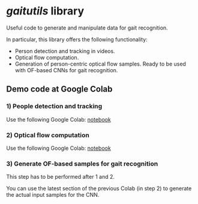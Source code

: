 # _gaitutils_ library
Useful code to generate and manipulate data for gait recognition.

In particular, this library offers the following functionality:
* Person detection and tracking in videos.
* Optical flow computation.
* Generation of person-centric optical flow samples. 
Ready to be used with OF-based CNNs for gait recognition.
  

## Demo code at Google Colab

### 1) People detection and tracking

Use the following Google Colab: [notebook](https://colab.research.google.com/drive/1OY-NwJLpgNxRndfgLD0FyML4BYM14niB?usp=sharing)

### 2) Optical flow computation
Use the following Google Colab: [notebook](https://colab.research.google.com/drive/1CPih_tDh4JrkbFBU6kdlg7qVo-SxhF9j?usp=sharing)

### 3) Generate OF-based samples for gait recognition
This step has to be performed after 1 and 2.

You can use the latest section of the previous Colab (in step 2) to generate the actual input samples for the CNN. 
